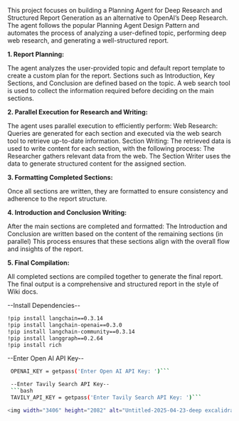This project focuses on building a Planning Agent for Deep Research and Structured Report Generation as an alternative to OpenAI’s Deep Research. The agent follows the popular Planning Agent Design Pattern and automates the process of analyzing a user-defined topic, performing deep web research, and generating a well-structured report.

**1. Report Planning:**

The agent analyzes the user-provided topic and default report template to create a custom plan for the report.
Sections such as Introduction, Key Sections, and Conclusion are defined based on the topic.
A web search tool is used to collect the information required before deciding on the main sections.

**2. Parallel Execution for Research and Writing:**

The agent uses parallel execution to efficiently perform:
Web Research: Queries are generated for each section and executed via the web search tool to retrieve up-to-date information.
Section Writing: The retrieved data is used to write content for each section, with the following process:
The Researcher gathers relevant data from the web.
The Section Writer uses the data to generate structured content for the assigned section.

**3. Formatting Completed Sections:**

Once all sections are written, they are formatted to ensure consistency and adherence to the report structure.

**4. Introduction and Conclusion Writing:**

After the main sections are completed and formatted:
The Introduction and Conclusion are written based on the content of the remaining sections (in parallel)
This process ensures that these sections align with the overall flow and insights of the report.

**5. Final Compilation:**

All completed sections are compiled together to generate the final report.
The final output is a comprehensive and structured report in the style of Wiki docs.

--Install Dependencies--
```bash
!pip install langchain==0.3.14
!pip install langchain-openai==0.3.0
!pip install langchain-community==0.3.14
!pip install langgraph==0.2.64
!pip install rich
```

--Enter Open AI API Key--
```bash
 OPENAI_KEY = getpass('Enter Open AI API Key: ')```

 --Enter Tavily Search API Key--
 ```bash
 TAVILY_API_KEY = getpass('Enter Tavily Search API Key: ')```

<img width="3406" height="2082" alt="Untitled-2025-04-23-deep excalidraw" src="https://github.com/user-attachments/assets/086e0f31-ac96-48b2-9b2d-b28d5c0a9f63" />
